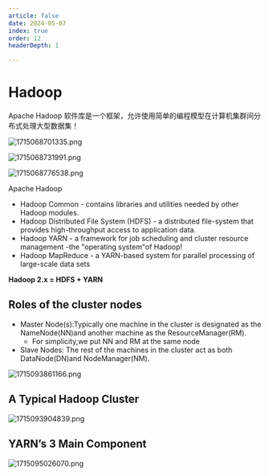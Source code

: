 ```yaml
---
article: false
date: 2024-05-07
index: true
order: 12
headerDepth: 1

---
```


# Hadoop

Apache Hadoop 软件库是一个框架，允许使用简单的编程模型在计算机集群间分布式处理大型数据集！

![1715068701335.png](https://pic.hanjiaming.com.cn/2024/05/07/c5730e602292f.png)

![1715068731991.png](https://pic.hanjiaming.com.cn/2024/05/07/f03b7cb40a16e.png)

![1715068776538.png](https://pic.hanjiaming.com.cn/2024/05/07/65f41b72a1752.png)

Apache Hadoop

- Hadoop Common - contains libraries and utilities needed by other Hadoop modules.
- Hadoop Distributed File System (HDFS) - a distributed file-system that provides high-throughput access to application data.
- Hadoop YARN - a framework for job scheduling and cluster resource management -the "operating system"of Hadoop!
- Hadoop MapReduce - a YARN-based system for parallel processing of large-scale data sets

**Hadoop 2.x = HDFS + YARN**

## Roles of the cluster nodes

- Master Node(s):Typically one machine in the cluster is designated as the NameNode(NN)and another machine as the ResourceManager(RM).
  - For simplicity,we put NN and RM at the same node
- Slave Nodes: The rest of the machines in the cluster act as both DataNode(DN)and NodeManager(NM).

![1715093861166.png](https://pic.hanjiaming.com.cn/2024/05/07/286c12aa03dcc.png)

## A Typical Hadoop Cluster

![1715093904839.png](https://pic.hanjiaming.com.cn/2024/05/07/2c3465310fedb.png)

## YARN’s 3 Main Component

![1715095026070.png](https://pic.hanjiaming.com.cn/2024/05/07/c07a386226431.png)





